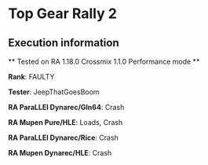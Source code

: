 # Top Gear Rally 2 

## Execution information

** Tested on RA 1.18.0 Crossmix 1.1.0 Performance mode **

**Rank**: FAULTY

**Tester**: JeepThatGoesBoom


**RA ParaLLEl Dynarec/Gln64**: Crash

**RA Mupen Pure/HLE**: Loads, Crash

**RA ParaLLEl Dynarec/Rice**: Crash

**RA Mupen Dynarec/HLE**: Crash